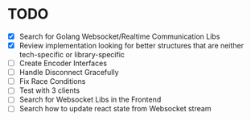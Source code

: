 # TODO

* [x] Search for Golang Websocket/Realtime Communication Libs
* [x] Review implementation looking for better structures that are neither tech-specific or library-specific
* [ ] Create Encoder Interfaces
* [ ] Handle Disconnect Gracefully
* [ ] Fix Race Conditions
* [ ] Test with 3 clients
* [ ] Search for Websocket Libs in the Frontend
* [ ] Search how to update react state from Websocket stream
